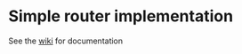 # Simple router implementation
See the [wiki](https://github.com/barathvk/routes/wiki) for documentation
